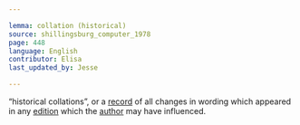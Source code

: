 ```yaml
---

lemma: collation (historical)
source: shillingsburg_computer_1978
page: 448
language: English
contributor: Elisa
last_updated_by: Jesse

---
```

“historical collations”, or a [record](record.html) of all changes in wording which appeared in any [edition](editionScholarly.html) which the [author](author.html) may have influenced.
